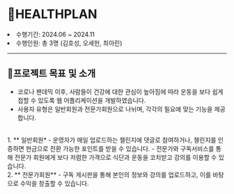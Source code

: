 # 🦾HEALTHPLAN

<li>수행기간: 2024.06 ~ 2024.11</li>
<li>수행인원: 총 3명 (김호성, 오세헌, 최아린)</li>

<hr>

## 📂프로젝트 목표 및 소개
- 코로나 팬데믹 이후, 사람들이 건강에 대한 관심이 높아짐에 따라 운동을 보다 쉽게 접할 수 있도록 웹 어플리케이션을 개발하였습니다.
- 사용자 유형은 일반회원과 전문가회원으로 나뉘며, 각각의 필요에 맞는 기능을 제공합니다.
<br />
1. ** 일반회원*
  -   운영자가 매일 업로드하는 챌린지에 댓글로 참여하거나, 챌린지를 인증하면 현금으로 전환 가능한 포인트를 받을 수 있습니다.
  -   전문가와 구독서비스를 통해 전문가 회원에게 보다 저렴한 가격으로 식단과 운동을 코치받고 강의를 이용할 수 있습니다.

<br />
2. ** 전문가회원**
  -   구독 게시판을 통해 본인의 정보와 강의를 업로드하고, 이를 바탕으로 수익을 창출할 수 있습니다.

